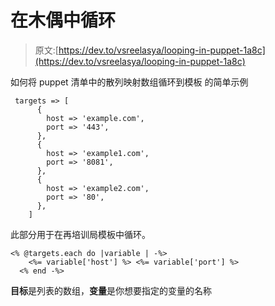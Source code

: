 # 在木偶中循环

> 原文:[https://dev.to/vsreelasya/looping-in-puppet-1a8c](https://dev.to/vsreelasya/looping-in-puppet-1a8c)

如何将 puppet 清单中的散列映射数组循环到模板
的简单示例

```
 targets => [
      {
        host => 'example.com',
        port => '443',
      },
      {
        host => 'example1.com',
        port => '8081',
      },
      {
        host => 'example2.com',
        port => '80',
      },
    ] 
```

此部分用于在再培训局模板中循环。

```
<% @targets.each do |variable | -%>
    <%= variable['host'] %> <%= variable['port'] %> 
  <% end -%> 
```

**目标**是列表的数组，**变量**是你想要指定的变量的名称